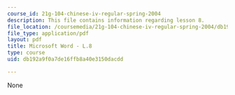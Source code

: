 ```yaml
---
course_id: 21g-104-chinese-iv-regular-spring-2004
description: This file contains information regarding lesson 8.
file_location: /coursemedia/21g-104-chinese-iv-regular-spring-2004/db192a9f0a7de16ffb8a40e3150dacdd_MIT21G_104S04_L8.pdf
file_type: application/pdf
layout: pdf
title: Microsoft Word - L.8
type: course
uid: db192a9f0a7de16ffb8a40e3150dacdd

---
```

None